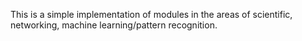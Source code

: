 This is a simple implementation of modules in the areas of scientific, networking, machine learning/pattern recognition.